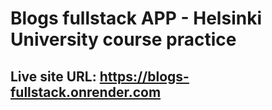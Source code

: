# Blogs fullstack APP - Helsinki University course practice

## Live site URL: https://blogs-fullstack.onrender.com
